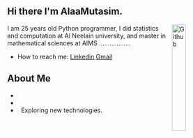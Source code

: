 
## Hi there I'm AlaaMutasim.
<img width="25%" align="right" alt="Github"
src="https://user-images.githubusercontent.com/48678280/88862734-4903af80-d201-11ea-968
b-9c939d88a37c.gif" />
I am 25 years old Python programmer, I did statistics and computation at Al Neelain university, and master in mathematical sciences at AIMS  ..................
- How to reach me: [Linkedin](https://www.linkedin.com/) [Gmail](alaamutasim176@gmail.com)
<img src="https://komarev.com/ghpvc/?username=gpy1234&style=flat-square&color=blue"
alt=""/>
## About Me
- &nbsp;
- &nbsp;
- &nbsp; Exploring new technologies.
<!--
